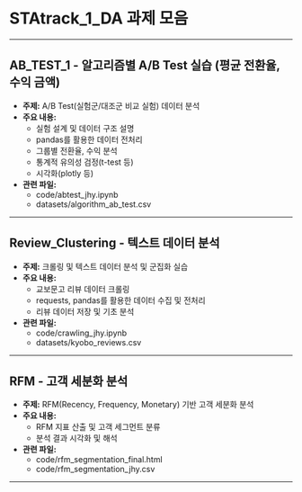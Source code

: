 # STAtrack_1_DA 과제 모음

---

## AB_TEST_1 - 알고리즘별 A/B Test 실습 (평균 전환율, 수익 금액)

- **주제:** A/B Test(실험군/대조군 비교 실험) 데이터 분석
- **주요 내용:**
  - 실험 설계 및 데이터 구조 설명
  - pandas를 활용한 데이터 전처리
  - 그룹별 전환율, 수익 분석
  - 통계적 유의성 검정(t-test 등)
  - 시각화(plotly 등)
- **관련 파일:**
  - code/abtest_jhy.ipynb
  - datasets/algorithm_ab_test.csv

---

## Review_Clustering - 텍스트 데이터 분석

- **주제:** 크롤링 및 텍스트 데이터 분석 및 군집화 실습
- **주요 내용:**
  - 교보문고 리뷰 데이터 크롤링
  - requests, pandas를 활용한 데이터 수집 및 전처리
  - 리뷰 데이터 저장 및 기초 분석
- **관련 파일:**
  - code/crawling_jhy.ipynb
  - datasets/kyobo_reviews.csv

---

## RFM - 고객 세분화 분석

- **주제:** RFM(Recency, Frequency, Monetary) 기반 고객 세분화 분석
- **주요 내용:**
  - RFM 지표 산출 및 고객 세그먼트 분류
  - 분석 결과 시각화 및 해석
- **관련 파일:**
  - code/rfm_segmentation_final.html
  - code/rfm_segmentation_jhy.csv

---
